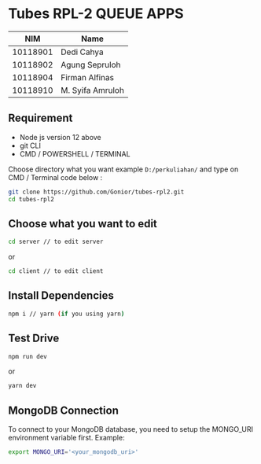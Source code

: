 # Tubes RPL-2 QUEUE APPS

| NIM      | Name             |
| -------- | ---------------- |
| 10118901 | Dedi Cahya       |
| 10118902 | Agung Sepruloh   |
| 10118904 | Firman Alfinas   |
| 10118910 | M. Syifa Amruloh |

## Requirement

- Node js version 12 above
- git CLI
- CMD / POWERSHELL / TERMINAL

Choose directory what you want example `D:/perkuliahan/` and type on CMD / Terminal code below :

```bash
git clone https://github.com/Gonior/tubes-rpl2.git
cd tubes-rpl2
```

## Choose what you want to edit

```bash
cd server // to edit server
```

or

```bash
cd client // to edit client
```

## Install Dependencies

```bash
npm i // yarn (if you using yarn)
```

## Test Drive

```bash
npm run dev
```

or

```bash
yarn dev
```

## MongoDB Connection

To connect to your MongoDB database, you need to setup the MONGO_URI environment variable first.
Example:

```bash
export MONGO_URI='<your_mongodb_uri>'
```
